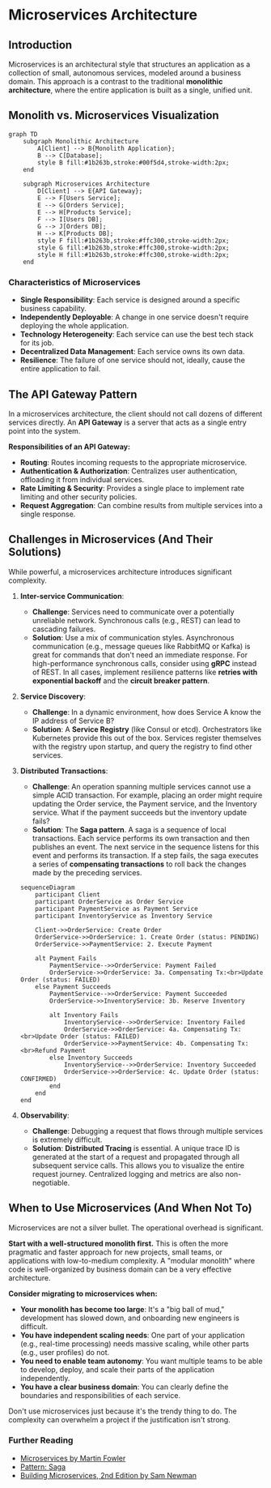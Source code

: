 # Microservices Architecture

## Introduction

Microservices is an architectural style that structures an application as a collection of small, autonomous services, modeled around a business domain. This approach is a contrast to the traditional **monolithic architecture**, where the entire application is built as a single, unified unit.

## Monolith vs. Microservices Visualization

```mermaid
graph TD
    subgraph Monolithic Architecture
        A[Client] --> B{Monolith Application};
        B --> C[Database];
        style B fill:#1b263b,stroke:#00f5d4,stroke-width:2px;
    end

    subgraph Microservices Architecture
        D[Client] --> E{API Gateway};
        E --> F[Users Service];
        E --> G[Orders Service];
        E --> H[Products Service];
        F --> I[Users DB];
        G --> J[Orders DB];
        H --> K[Products DB];
        style F fill:#1b263b,stroke:#ffc300,stroke-width:2px;
        style G fill:#1b263b,stroke:#ffc300,stroke-width:2px;
        style H fill:#1b263b,stroke:#ffc300,stroke-width:2px;
    end
```

### Characteristics of Microservices

*   **Single Responsibility**: Each service is designed around a specific business capability.
*   **Independently Deployable**: A change in one service doesn't require deploying the whole application.
*   **Technology Heterogeneity**: Each service can use the best tech stack for its job.
*   **Decentralized Data Management**: Each service owns its own data.
*   **Resilience**: The failure of one service should not, ideally, cause the entire application to fail.

## The API Gateway Pattern
In a microservices architecture, the client should not call dozens of different services directly. An **API Gateway** is a server that acts as a single entry point into the system.

**Responsibilities of an API Gateway:**
*   **Routing**: Routes incoming requests to the appropriate microservice.
*   **Authentication & Authorization**: Centralizes user authentication, offloading it from individual services.
*   **Rate Limiting & Security**: Provides a single place to implement rate limiting and other security policies.
*   **Request Aggregation**: Can combine results from multiple services into a single response.

## Challenges in Microservices (And Their Solutions)

While powerful, a microservices architecture introduces significant complexity.

1.  **Inter-service Communication**:
    *   **Challenge**: Services need to communicate over a potentially unreliable network. Synchronous calls (e.g., REST) can lead to cascading failures.
    *   **Solution**: Use a mix of communication styles. Asynchronous communication (e.g., message queues like RabbitMQ or Kafka) is great for commands that don't need an immediate response. For high-performance synchronous calls, consider using **gRPC** instead of REST. In all cases, implement resilience patterns like **retries with exponential backoff** and the **circuit breaker pattern**.

2.  **Service Discovery**:
    *   **Challenge**: In a dynamic environment, how does Service A know the IP address of Service B?
    *   **Solution**: A **Service Registry** (like Consul or etcd). Orchestrators like Kubernetes provide this out of the box. Services register themselves with the registry upon startup, and query the registry to find other services.

3.  **Distributed Transactions**:
    *   **Challenge**: An operation spanning multiple services cannot use a simple ACID transaction. For example, placing an order might require updating the Order service, the Payment service, and the Inventory service. What if the payment succeeds but the inventory update fails?
    *   **Solution**: The **Saga pattern**. A saga is a sequence of local transactions. Each service performs its own transaction and then publishes an event. The next service in the sequence listens for this event and performs its transaction. If a step fails, the saga executes a series of **compensating transactions** to roll back the changes made by the preceding services.
    
    ```mermaid
    sequenceDiagram
        participant Client
        participant OrderService as Order Service
        participant PaymentService as Payment Service
        participant InventoryService as Inventory Service

        Client->>OrderService: Create Order
        OrderService->>OrderService: 1. Create Order (status: PENDING)
        OrderService->>PaymentService: 2. Execute Payment
        
        alt Payment Fails
            PaymentService-->>OrderService: Payment Failed
            OrderService->>OrderService: 3a. Compensating Tx:<br>Update Order (status: FAILED)
        else Payment Succeeds
            PaymentService-->>OrderService: Payment Succeeded
            OrderService->>InventoryService: 3b. Reserve Inventory
            
            alt Inventory Fails
                InventoryService-->>OrderService: Inventory Failed
                OrderService->>OrderService: 4a. Compensating Tx:<br>Update Order (status: FAILED)
                OrderService->>PaymentService: 4b. Compensating Tx:<br>Refund Payment
            else Inventory Succeeds
                InventoryService-->>OrderService: Inventory Succeeded
                OrderService->>OrderService: 4c. Update Order (status: CONFIRMED)
            end
        end
    end
    ```

4.  **Observability**:
    *   **Challenge**: Debugging a request that flows through multiple services is extremely difficult.
    *   **Solution**: **Distributed Tracing** is essential. A unique trace ID is generated at the start of a request and propagated through all subsequent service calls. This allows you to visualize the entire request journey. Centralized logging and metrics are also non-negotiable.

## When to Use Microservices (And When Not To)

Microservices are not a silver bullet. The operational overhead is significant.

**Start with a well-structured monolith first.** This is often the more pragmatic and faster approach for new projects, small teams, or applications with low-to-medium complexity. A "modular monolith" where code is well-organized by business domain can be a very effective architecture.

**Consider migrating to microservices when:**
*   **Your monolith has become too large**: It's a "big ball of mud," development has slowed down, and onboarding new engineers is difficult.
*   **You have independent scaling needs**: One part of your application (e.g., real-time processing) needs massive scaling, while other parts (e.g., user profiles) do not.
*   **You need to enable team autonomy**: You want multiple teams to be able to develop, deploy, and scale their parts of the application independently.
*   **You have a clear business domain**: You can clearly define the boundaries and responsibilities of each service.

Don't use microservices just because it's the trendy thing to do. The complexity can overwhelm a project if the justification isn't strong.

<div class="further-reading">
<h3>Further Reading</h3>
<ul>
  <li><a href="https://martinfowler.com/articles/microservices.html" target="_blank" rel="noopener noreferrer">Microservices by Martin Fowler</a></li>
  <li><a href="https://microservices.io/patterns/sagas.html" target="_blank" rel="noopener noreferrer">Pattern: Saga</a></li>
  <li><a href="https://samnewman.io/books/building_microservices_2nd_edition/" target="_blank" rel="noopener noreferrer">Building Microservices, 2nd Edition by Sam Newman</a></li>
</ul>
</div>